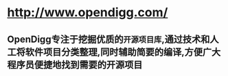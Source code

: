 http://www.opendigg.com/
===

OpenDigg专注于挖掘优质的`开源项目库`,通过技术和人工将软件项目分类整理,同时辅助简要的编译,方便广大程序员便捷地找到需要的开源项目
---
